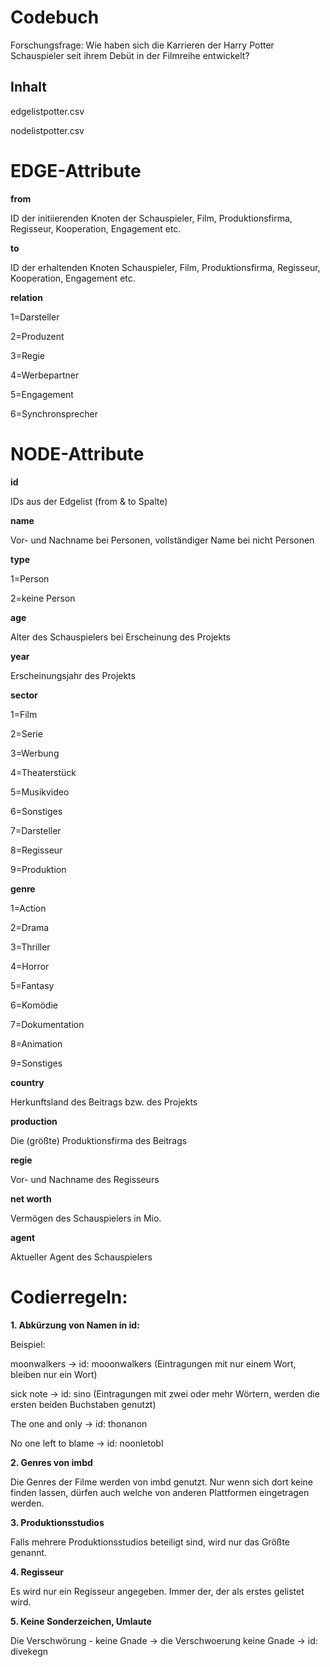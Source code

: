 # Codebuch
Forschungsfrage: Wie haben sich die Karrieren der Harry Potter Schauspieler seit ihrem Debüt in der Filmreihe entwickelt?

## Inhalt 

edgelistpotter.csv 

nodelistpotter.csv

# EDGE-Attribute

**from**

ID der initiierenden Knoten der Schauspieler, Film, Produktionsfirma, Regisseur, Kooperation, Engagement etc.

**to**

ID der erhaltenden Knoten Schauspieler, Film, Produktionsfirma, Regisseur, Kooperation, Engagement etc.

**relation**

1=Darsteller

2=Produzent

3=Regie

4=Werbepartner

5=Engagement

6=Synchronsprecher

# NODE-Attribute

**id**

IDs aus der Edgelist (from & to Spalte)


**name**

Vor- und Nachname bei Personen, vollständiger Name bei nicht Personen


**type**

1=Person 

2=keine Person 


**age**

Alter des Schauspielers bei Erscheinung des Projekts


**year**

Erscheinungsjahr des Projekts


**sector**

1=Film

2=Serie

3=Werbung

4=Theaterstück

5=Musikvideo

6=Sonstiges

7=Darsteller

8=Regisseur

9=Produktion


**genre**

1=Action

2=Drama

3=Thriller

4=Horror

5=Fantasy

6=Komödie

7=Dokumentation

8=Animation

9=Sonstiges


**country**

Herkunftsland des Beitrags bzw. des Projekts


**production**

Die (größte) Produktionsfirma des Beitrags


**regie**

Vor- und Nachname des Regisseurs


**net worth**

Vermögen des Schauspielers in Mio. 


**agent**

Aktueller Agent des Schauspielers 



# Codierregeln: 

**1. Abkürzung von Namen in id:**

Beispiel:

moonwalkers -> id: mooonwalkers (Eintragungen mit nur einem Wort, bleiben nur ein Wort) 

sick note -> id: sino (Eintragungen mit zwei oder mehr Wörtern, werden die ersten beiden Buchstaben genutzt) 

The one and only -> id: thonanon

No one left to blame -> id: noonletobl

**2. Genres von imbd** 

Die Genres der Filme werden von imbd genutzt. Nur wenn sich dort keine finden lassen, dürfen auch welche von anderen Plattformen eingetragen werden.

**3. Produktionsstudios** 

Falls mehrere Produktionsstudios beteiligt sind, wird nur das Größte genannt.

**4. Regisseur**

Es wird nur ein Regisseur angegeben. Immer der, der als erstes gelistet wird. 

**5. Keine Sonderzeichen, Umlaute** 

Die Verschwörung - keine Gnade -> die Verschwoerung keine Gnade -> id: divekegn
